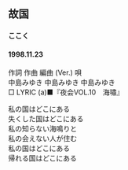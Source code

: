 ## 故国
#### ここく
#### 1998.11.23


作詞  作曲  編曲 (Ver.)   唄  
中島みゆき   中島みゆき       中島みゆき  
□ LYRIC (a)■『夜会VOL.10　海嘯』  
  
  
私の国はどこにある  
失くした国はどこにある  
私の知らない海鳴りと  
私の会えない人が住む  
私の国はどこにある  
帰れる国はどこにある  